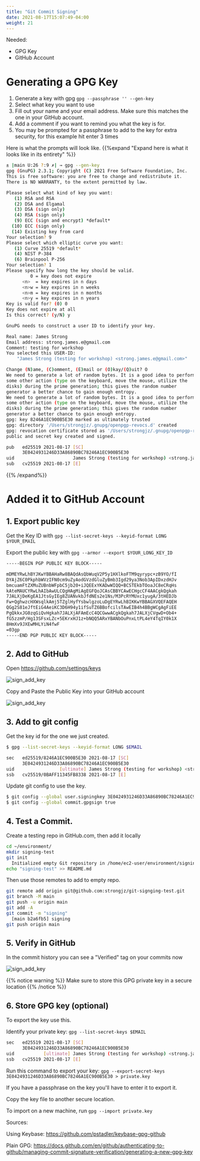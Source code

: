 ```yaml
---
title: "Git Commit Signing"
date: 2021-08-17T15:07:49-04:00
weight: 21
---
```


Needed:
* GPG Key
* GitHub Account

# Generating a GPG Key
1. Generate a key with gpg ```gpg --passphrase '' --gen-key```
2. Select what key you want to use
3. Fill out your name and your email address. Make sure this matches the one in your GitHub account.
4. Add a comment if you want to remind you what the key is for.
5. You may be prompted for a passphrase to add to the key for extra security, for this example hit enter 3 times


Here is what the prompts will look like.
{{%expand "Expand here is what it looks like in its entirety" %}}
```bash
± |main U:26 ?:9 ✗| → gpg --gen-key
gpg (GnuPG) 2.3.1; Copyright (C) 2021 Free Software Foundation, Inc.
This is free software: you are free to change and redistribute it.
There is NO WARRANTY, to the extent permitted by law.

Please select what kind of key you want:
   (1) RSA and RSA
   (2) DSA and Elgamal
   (3) DSA (sign only)
   (4) RSA (sign only)
   (9) ECC (sign and encrypt) *default*
  (10) ECC (sign only)
  (14) Existing key from card
Your selection? 9
Please select which elliptic curve you want:
   (1) Curve 25519 *default*
   (4) NIST P-384
   (6) Brainpool P-256
Your selection? 1
Please specify how long the key should be valid.
         0 = key does not expire
      <n>  = key expires in n days
      <n>w = key expires in n weeks
      <n>m = key expires in n months
      <n>y = key expires in n years
Key is valid for? (0) 0
Key does not expire at all
Is this correct? (y/N) y

GnuPG needs to construct a user ID to identify your key.

Real name: James Strong
Email address: strong.james.e@gmail.com
Comment: testing for workshop
You selected this USER-ID:
    "James Strong (testing for workshop) <strong.james.e@gmail.com>"

Change (N)ame, (C)omment, (E)mail or (O)kay/(Q)uit? O
We need to generate a lot of random bytes. It is a good idea to perform
some other action (type on the keyboard, move the mouse, utilize the
disks) during the prime generation; this gives the random number
generator a better chance to gain enough entropy.
We need to generate a lot of random bytes. It is a good idea to perform
some other action (type on the keyboard, move the mouse, utilize the
disks) during the prime generation; this gives the random number
generator a better chance to gain enough entropy.
gpg: key 8246A1EC900B5E30 marked as ultimately trusted
gpg: directory '/Users/strongjz/.gnupg/openpgp-revocs.d' created
gpg: revocation certificate stored as '/Users/strongjz/.gnupg/openpgp-revocs.d/3E0424931246D33A86890BC78246A1EC900B5E30.rev'
public and secret key created and signed.

pub   ed25519 2021-08-17 [SC]
      3E0424931246D33A86890BC78246A1EC900B5E30
uid                      James Strong (testing for workshop) <strong.james.e@gmail.com>
sub   cv25519 2021-08-17 [E]
```
{{% /expand%}}

# Added it to GitHub Account

## 1. Export public key

Get the Key ID with `gpg --list-secret-keys --keyid-format LONG $YOUR_EMAIL`

Export the public key with `gpg --armor --export $YOUR_LONG_KEY_ID`

```bash
-----BEGIN PGP PUBLIC KEY BLOCK-----

mDMEYRwLhBYJKwYBBAHaRw8BAQdAsQbWuqV2P5y1HXlkoFTM9qyrypc+zB9YO/fI
DYAjZ6C0PkphbWVzIFN0cm9uZyAodGVzdGluZyBmb3Igd29ya3Nob3ApIDxzdHJv
bmcuamFtZXMuZUBnbWFpbC5jb20+iJQEExYKADwWIQQ+BCSTEkbTOoaJC8eCRqHs
kAteMAUCYRwLhAIbAwULCQgHAgMiAgEGFQoJCAsCBBYCAwECHgcCF4AACgkQgkah
7JALXjDeKgEA1JtsGyIEg8ZUANvkbJfdNEs2e1Ns/M3PcRYMUxc1yugA/3tHEDJb
Fw+QghwzcHXWsqlkAmj5TZglHyfYsbwlgzoLuDgEYRwLhBIKKwYBBAGXVQEFAQEH
QGg2S81eJftEiG4AeiKC3D6H94y1ifSuTZ6BBofcilsTAwEIB4h4BBgWCgAgFiEE
PgQkkxJG0zqGiQvHgkah7JALXjAFAmEcC4QCGwwACgkQgkah7JALXjCVgwD+Ob4+
fG5zzmP/Hg13SFsxLZc+5EKrxHJ1z+bNQQ5ARxYBANbOuPnxLtPL4eY4TqIY0k1X
8HmXv9JXEwMHLYiN4fwF
=03gp
-----END PGP PUBLIC KEY BLOCK-----
```

## 2. Add to GitHub

Open https://github.com/settings/keys

![sign_add_key](/images/development/sign_account_add.png)

Copy and Paste the Public Key into your GitHub account

![sign_add_key](/images/development/sign_add_new_key.png)

## 3. Add to git config

Get the key id for the one we just created.

```bash
$ gpg --list-secret-keys --keyid-format LONG $EMAIL

sec   ed25519/8246A1EC900B5E30 2021-08-17 [SC]
      3E0424931246D33A86890BC78246A1EC900B5E30
uid                 [ultimate] James Strong (testing for workshop) <strong.james.e@gmail.com>
ssb   cv25519/0BAFF11345FB8338 2021-08-17 [E]
```

Update git config to use the key.
```bash
$ git config --global user.signingkey 3E0424931246D33A86890BC78246A1EC900B5E30
$ git config --global commit.gpgsign true
```

## 4. Test a Commit.

Create a testing repo in GitHub.com, then add it locally 

```bash
cd ~/environment/
mkdir signing-test
git init
  Initialized empty Git repository in /home/ec2-user/environment/signing-test/.git/
echo "signing-test" >> README.md
```

Then use those remotes to add to empty repo.

```bash
git remote add origin git@github.com:strongjz/git-signging-test.git
git branch -M main
git push -u origin main
git add -A
git commit -m "signing"
  [main b2a6fb5] signing
git push origin main 
```

## 5. Verify in GitHub

In the commit history you can see a "Verified" tag on your commits now

![sign_add_key](/images/development/sign_verify.png)

{{% notice warning %}}
Make sure to store this GPG private key in a secure location
{{% /notice  %}}

## 6. Store GPG key (optional)

To export the key use this.

Identify your private key: ```gpg --list-secret-keys $EMAIL```

```bash
sec   ed25519 2021-08-17 [SC]
      3E0424931246D33A86890BC78246A1EC900B5E30
uid           [ultimate] James Strong (testing for workshop) <strong.james.e@gmail.com>
ssb   cv25519 2021-08-17 [E]
```

Run this command to export your key: ```gpg --export-secret-keys 3E0424931246D33A86890BC78246A1EC900B5E30 > private.key```

If you have a passphrase on the key you'll have to enter it to export it.

Copy the key file to another secure location.

To import on a new machine, run `gpg --import private.key`

Sources:

Using Keybase: https://github.com/pstadler/keybase-gpg-github

Plain GPG: https://docs.github.com/en/github/authenticating-to-github/managing-commit-signature-verification/generating-a-new-gpg-key
